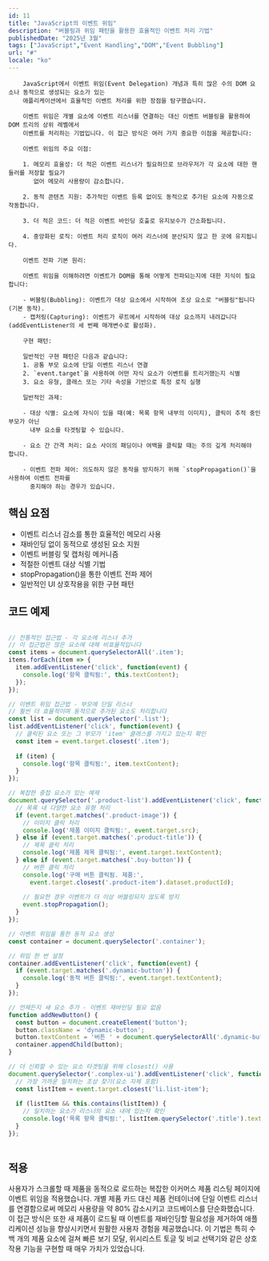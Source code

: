 ```yaml
---
id: 11
title: "JavaScript의 이벤트 위임"
description: "버블링과 위임 패턴을 활용한 효율적인 이벤트 처리 기법"
publishedDate: "2025년 3월"
tags: ["JavaScript","Event Handling","DOM","Event Bubbling"]
url: "#"
locale: "ko"
---
```



        JavaScript에서 이벤트 위임(Event Delegation) 개념과 특히 많은 수의 DOM 요소나 동적으로 생성되는 요소가 있는 
        애플리케이션에서 효율적인 이벤트 처리를 위한 장점을 탐구했습니다.
        
        이벤트 위임은 개별 요소에 이벤트 리스너를 연결하는 대신 이벤트 버블링을 활용하여 DOM 트리의 상위 레벨에서 
        이벤트를 처리하는 기법입니다. 이 접근 방식은 여러 가지 중요한 이점을 제공합니다:
        
        이벤트 위임의 주요 이점:
        
        1. 메모리 효율성: 더 적은 이벤트 리스너가 필요하므로 브라우저가 각 요소에 대한 핸들러를 저장할 필요가 
           없어 메모리 사용량이 감소합니다.
           
        2. 동적 콘텐츠 지원: 추가적인 이벤트 등록 없이도 동적으로 추가된 요소에 자동으로 작동합니다.
           
        3. 더 적은 코드: 더 적은 이벤트 바인딩 호출로 유지보수가 간소화됩니다.
           
        4. 중앙화된 로직: 이벤트 처리 로직이 여러 리스너에 분산되지 않고 한 곳에 유지됩니다.
        
        이벤트 전파 기본 원리:
        
        이벤트 위임을 이해하려면 이벤트가 DOM을 통해 어떻게 전파되는지에 대한 지식이 필요합니다:
        
        - 버블링(Bubbling): 이벤트가 대상 요소에서 시작하여 조상 요소로 "버블링"됩니다(기본 동작).
        - 캡처링(Capturing): 이벤트가 루트에서 시작하여 대상 요소까지 내려갑니다(addEventListener의 세 번째 매개변수로 활성화).
        
        구현 패턴:
        
        일반적인 구현 패턴은 다음과 같습니다:
        1. 공통 부모 요소에 단일 이벤트 리스너 연결
        2. `event.target`을 사용하여 어떤 자식 요소가 이벤트를 트리거했는지 식별
        3. 요소 유형, 클래스 또는 기타 속성을 기반으로 특정 로직 실행
        
        일반적인 과제:
        
        - 대상 식별: 요소에 자식이 있을 때(예: 목록 항목 내부의 이미지), 클릭이 추적 중인 부모가 아닌 
          내부 요소를 타겟팅할 수 있습니다.
          
        - 요소 간 간격 처리: 요소 사이의 패딩이나 여백을 클릭할 때는 주의 깊게 처리해야 합니다.
          
        - 이벤트 전파 제어: 의도하지 않은 동작을 방지하기 위해 `stopPropagation()`을 사용하여 이벤트 전파를 
          중지해야 하는 경우가 있습니다.
      

## 핵심 요점

- 이벤트 리스너 감소를 통한 효율적인 메모리 사용
- 재바인딩 없이 동적으로 생성된 요소 지원
- 이벤트 버블링 및 캡처링 메커니즘
- 적절한 이벤트 대상 식별 기법
- stopPropagation()을 통한 이벤트 전파 제어
- 일반적인 UI 상호작용을 위한 구현 패턴


## 코드 예제

```typescript

// 전통적인 접근법 - 각 요소에 리스너 추가
// 이 접근법은 많은 요소에 대해 비효율적입니다
const items = document.querySelectorAll('.item');
items.forEach(item => {
  item.addEventListener('click', function(event) {
    console.log('항목 클릭됨:', this.textContent);
  });
});

// 이벤트 위임 접근법 - 부모에 단일 리스너
// 훨씬 더 효율적이며 동적으로 추가된 요소도 처리합니다
const list = document.querySelector('.list');
list.addEventListener('click', function(event) {
  // 클릭된 요소 또는 그 부모가 'item' 클래스를 가지고 있는지 확인
  const item = event.target.closest('.item');
  
  if (item) {
    console.log('항목 클릭됨:', item.textContent);
  }
});

// 복잡한 중첩 요소가 있는 예제
document.querySelector('.product-list').addEventListener('click', function(event) {
  // 목록 내 다양한 요소 유형 처리
  if (event.target.matches('.product-image')) {
    // 이미지 클릭 처리
    console.log('제품 이미지 클릭됨:', event.target.src);
  } else if (event.target.matches('.product-title')) {
    // 제목 클릭 처리
    console.log('제품 제목 클릭됨:', event.target.textContent);
  } else if (event.target.matches('.buy-button')) {
    // 버튼 클릭 처리
    console.log('구매 버튼 클릭됨. 제품:', 
      event.target.closest('.product-item').dataset.productId);
    
    // 필요한 경우 이벤트가 더 이상 버블링되지 않도록 방지
    event.stopPropagation();
  }
});

// 이벤트 위임을 통한 동적 요소 생성
const container = document.querySelector('.container');

// 위임 한 번 설정
container.addEventListener('click', function(event) {
  if (event.target.matches('.dynamic-button')) {
    console.log('동적 버튼 클릭됨:', event.target.textContent);
  }
});

// 언제든지 새 요소 추가 - 이벤트 재바인딩 필요 없음
function addNewButton() {
  const button = document.createElement('button');
  button.className = 'dynamic-button';
  button.textContent = '버튼 ' + document.querySelectorAll('.dynamic-button').length;
  container.appendChild(button);
}

// 더 신뢰할 수 있는 요소 타겟팅을 위해 closest() 사용
document.querySelector('.complex-ui').addEventListener('click', function(event) {
  // 가장 가까운 일치하는 조상 찾기(요소 자체 포함)
  const listItem = event.target.closest('li.list-item');
  
  if (listItem && this.contains(listItem)) {
    // 일치하는 요소가 리스너의 요소 내에 있는지 확인
    console.log('목록 항목 클릭됨:', listItem.querySelector('.title').textContent);
  }
});
      
```


## 적용

사용자가 스크롤할 때 제품을 동적으로 로드하는 복잡한 이커머스 제품 리스팅 페이지에 이벤트 위임을 적용했습니다. 개별 제품 카드 대신 제품 컨테이너에 단일 이벤트 리스너를 연결함으로써 메모리 사용량을 약 80% 감소시키고 코드베이스를 단순화했습니다. 이 접근 방식은 또한 새 제품이 로드될 때 이벤트를 재바인딩할 필요성을 제거하여 애플리케이션 성능을 향상시키면서 원활한 사용자 경험을 제공했습니다. 이 기법은 특히 수백 개의 제품 요소에 걸쳐 빠른 보기 모달, 위시리스트 토글 및 비교 선택기와 같은 상호작용 기능을 구현할 때 매우 가치가 있었습니다.

